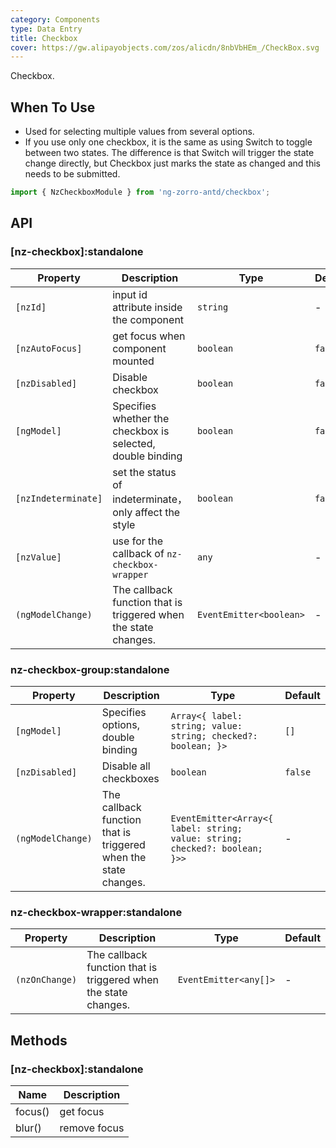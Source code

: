 ```yaml
---
category: Components
type: Data Entry
title: Checkbox
cover: https://gw.alipayobjects.com/zos/alicdn/8nbVbHEm_/CheckBox.svg
---
```


Checkbox.

## When To Use

- Used for selecting multiple values from several options.
- If you use only one checkbox, it is the same as using Switch to toggle between two states. The difference is that Switch will trigger the state change directly, but Checkbox just marks the state as changed and this needs to be submitted.

```ts
import { NzCheckboxModule } from 'ng-zorro-antd/checkbox'; 
```

## API

### [nz-checkbox]:standalone

| Property            | Description                                                     | Type                    | Default |
| ------------------- | --------------------------------------------------------------- | ----------------------- | ------- |
| `[nzId]`            | input id attribute inside the component                         | `string`                | -       |
| `[nzAutoFocus]`     | get focus when component mounted                                | `boolean`               | `false` |
| `[nzDisabled]`      | Disable checkbox                                                | `boolean`               | `false` |
| `[ngModel]`         | Specifies whether the checkbox is selected, double binding      | `boolean`               | `false` |
| `[nzIndeterminate]` | set the status of indeterminate，only affect the style          | `boolean`               | `false` |
| `[nzValue]`         | use for the callback of `nz-checkbox-wrapper`                   | `any`                   | -       |
| `(ngModelChange)`   | The callback function that is triggered when the state changes. | `EventEmitter<boolean>` | -       |

### nz-checkbox-group:standalone

| Property          | Description                                                     | Type                                                                        | Default |
| ----------------- | --------------------------------------------------------------- | --------------------------------------------------------------------------- | ------- |
| `[ngModel]`       | Specifies options, double binding                               | `Array<{ label: string; value: string; checked?: boolean; }>`               | `[]`    |
| `[nzDisabled]`    | Disable all checkboxes                                          | `boolean`                                                                   | `false` |
| `(ngModelChange)` | The callback function that is triggered when the state changes. | `EventEmitter<Array<{ label: string; value: string; checked?: boolean; }>>` | -       |

### nz-checkbox-wrapper:standalone

| Property       | Description                                                     | Type                  | Default |
| -------------- | --------------------------------------------------------------- | --------------------- | ------- |
| `(nzOnChange)` | The callback function that is triggered when the state changes. | `EventEmitter<any[]>` | -       |

## Methods

### [nz-checkbox]:standalone

| Name    | Description  |
| ------- | ------------ |
| focus() | get focus    |
| blur()  | remove focus |
